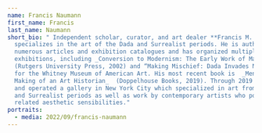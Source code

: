 ```yaml
---
name: Francis Naumann
first_name: Francis
last_name: Naumann
short_bio: " Independent scholar, curator, and art dealer **Francis M. Naumann**
  specializes in the art of the Dada and Surrealist periods. He is author of
  numerous articles and exhibition catalogues and has organized multiple
  exhibitions, including _Conversion to Modernism: The Early Work of Man Ray_
  (Rutgers University Press, 2002) and “Making Mischief: Dada Invades New York”
  for the Whitney Museum of American Art. His most recent book is  _Mentors: The
  Making of an Art Historian_  (Doppelhouse Books, 2019). Through 2019 he owned
  and operated a gallery in New York City which specialized in art from the Dada
  and Surrealist periods as well as work by contemporary artists who possess
  related aesthetic sensibilities."
portraits:
  - media: 2022/09/francis-naumann
---
```

